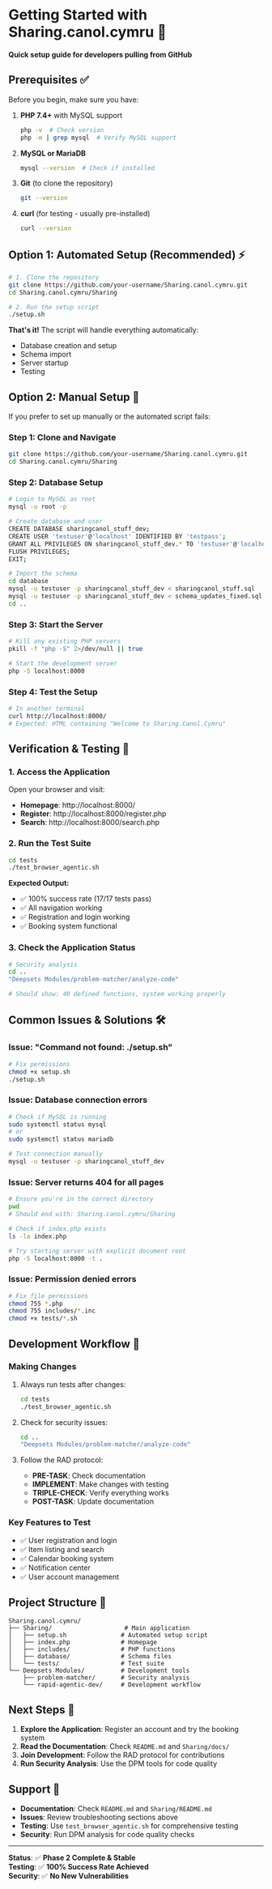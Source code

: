 # Getting Started with Sharing.canol.cymru 🚀

**Quick setup guide for developers pulling from GitHub**

## Prerequisites ✅

Before you begin, make sure you have:

1. **PHP 7.4+** with MySQL support
   ```bash
   php -v  # Check version
   php -m | grep mysql  # Verify MySQL support
   ```

2. **MySQL or MariaDB**
   ```bash
   mysql --version  # Check if installed
   ```

3. **Git** (to clone the repository)
   ```bash
   git --version
   ```

4. **curl** (for testing - usually pre-installed)
   ```bash
   curl --version
   ```

## Option 1: Automated Setup (Recommended) ⚡

```bash
# 1. Clone the repository
git clone https://github.com/your-username/Sharing.canol.cymru.git
cd Sharing.canol.cymru/Sharing

# 2. Run the setup script
./setup.sh
```

**That's it!** The script will handle everything automatically:
- Database creation and setup
- Schema import
- Server startup
- Testing

## Option 2: Manual Setup 🔧

If you prefer to set up manually or the automated script fails:

### Step 1: Clone and Navigate
```bash
git clone https://github.com/your-username/Sharing.canol.cymru.git
cd Sharing.canol.cymru/Sharing
```

### Step 2: Database Setup
```bash
# Login to MySQL as root
mysql -u root -p

# Create database and user
CREATE DATABASE sharingcanol_stuff_dev;
CREATE USER 'testuser'@'localhost' IDENTIFIED BY 'testpass';
GRANT ALL PRIVILEGES ON sharingcanol_stuff_dev.* TO 'testuser'@'localhost';
FLUSH PRIVILEGES;
EXIT;

# Import the schema
cd database
mysql -u testuser -p sharingcanol_stuff_dev < sharingcanol_stuff.sql
mysql -u testuser -p sharingcanol_stuff_dev < schema_updates_fixed.sql
cd ..
```

### Step 3: Start the Server
```bash
# Kill any existing PHP servers
pkill -f "php -S" 2>/dev/null || true

# Start the development server
php -S localhost:8000
```

### Step 4: Test the Setup
```bash
# In another terminal
curl http://localhost:8000/
# Expected: HTML containing "Welcome to Sharing.Canol.Cymru"
```

## Verification & Testing 🧪

### 1. Access the Application
Open your browser and visit:
- **Homepage**: http://localhost:8000/
- **Register**: http://localhost:8000/register.php
- **Search**: http://localhost:8000/search.php

### 2. Run the Test Suite
```bash
cd tests
./test_browser_agentic.sh
```

**Expected Output:**
- ✅ 100% success rate (17/17 tests pass)
- ✅ All navigation working
- ✅ Registration and login working
- ✅ Booking system functional

### 3. Check the Application Status
```bash
# Security analysis
cd ..
"Deepsets Modules/problem-matcher/analyze-code"

# Should show: 40 defined functions, system working properly
```

## Common Issues & Solutions 🛠️

### Issue: "Command not found: ./setup.sh"
```bash
# Fix permissions
chmod +x setup.sh
./setup.sh
```

### Issue: Database connection errors
```bash
# Check if MySQL is running
sudo systemctl status mysql
# or
sudo systemctl status mariadb

# Test connection manually
mysql -u testuser -p sharingcanol_stuff_dev
```

### Issue: Server returns 404 for all pages
```bash
# Ensure you're in the correct directory
pwd
# Should end with: Sharing.canol.cymru/Sharing

# Check if index.php exists
ls -la index.php

# Try starting server with explicit document root
php -S localhost:8000 -t .
```

### Issue: Permission denied errors
```bash
# Fix file permissions
chmod 755 *.php
chmod 755 includes/*.inc
chmod +x tests/*.sh
```

## Development Workflow 🔄

### Making Changes
1. Always run tests after changes:
   ```bash
   cd tests
   ./test_browser_agentic.sh
   ```

2. Check for security issues:
   ```bash
   cd ..
   "Deepsets Modules/problem-matcher/analyze-code"
   ```

3. Follow the RAD protocol:
   - **PRE-TASK**: Check documentation
   - **IMPLEMENT**: Make changes with testing
   - **TRIPLE-CHECK**: Verify everything works
   - **POST-TASK**: Update documentation

### Key Features to Test
- ✅ User registration and login
- ✅ Item listing and search
- ✅ Calendar booking system
- ✅ Notification center
- ✅ User account management

## Project Structure 📁

```
Sharing.canol.cymru/
├── Sharing/                    # Main application
│   ├── setup.sh               # Automated setup script
│   ├── index.php              # Homepage
│   ├── includes/              # PHP functions
│   ├── database/              # Schema files
│   └── tests/                 # Test suite
└── Deepsets Modules/          # Development tools
    ├── problem-matcher/       # Security analysis
    └── rapid-agentic-dev/     # Development workflow
```

## Next Steps 🎯

1. **Explore the Application**: Register an account and try the booking system
2. **Read the Documentation**: Check `README.md` and `Sharing/docs/`
3. **Join Development**: Follow the RAD protocol for contributions
4. **Run Security Analysis**: Use the DPM tools for code quality

## Support 💬

- **Documentation**: Check `README.md` and `Sharing/README.md`
- **Issues**: Review troubleshooting sections above
- **Testing**: Use `test_browser_agentic.sh` for comprehensive testing
- **Security**: Run DPM analysis for code quality checks

---

**Status**: ✅ **Phase 2 Complete & Stable**  
**Testing**: ✅ **100% Success Rate Achieved**  
**Security**: ✅ **No New Vulnerabilities** 